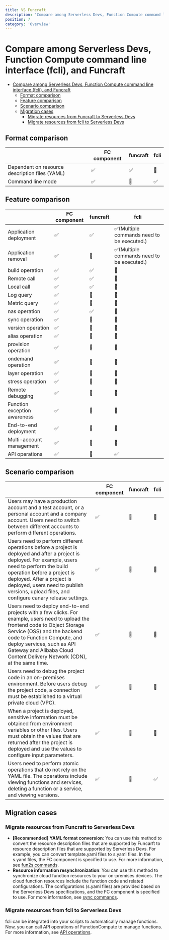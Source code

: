 ```yaml
---
title: VS Funcraft
description: 'Compare among Serverless Devs, Function Compute command line interface (fcli), and Funcraft'
position: 7
category: 'Overview'
---
```

# Compare among Serverless Devs, Function Compute command line interface (fcli), and Funcraft

- [Compare among Serverless Devs, Function Compute command line interface (fcli), and Funcraft](#compare-among-serverless-devs-function-compute-command-line-interface-fcli-and-funcraft)
  - [Format comparison](#format-comparison)
  - [Feature comparison](#feature-comparison)
  - [Scenario comparison](#scenario-comparison)
  - [Migration cases](#migration-cases)
    - [Migrate resources from Funcraft to Serverless Devs](#migrate-resources-from-funcraft-to-serverless-devs)
    - [Migrate resources from fcli to Serverless Devs](#migrate-resources-from-fcli-to-serverless-devs)
    

## Format comparison

|                                                 | FC component | funcraft | fcli |
| ----------------------------------------------- | ------------ | -------- | ---- |
| Dependent on resource description  files (YAML) | ✅            | ✅        | 🙅    |
| Command line mode                               | ✅            | 🙅        | ✅    |


## Feature comparison



|                              | FC component | funcraft | fcli                                       |
| ---------------------------- | ------------ | -------- | ------------------------------------------ |
| Application deployment       | ✅            | ✅        | ✅(Multiple commands need to be  executed.) |
| Application removal          | ✅            | 🙅️        | ✅(Multiple commands need to be  executed.) |
| build operation              | ✅            | ✅        | 🙅️                                          |
| Remote call                  | ✅            | ✅        | 🙅️                                          |
| Local call                   | ✅            | ✅        | 🙅️                                          |
| Log query                    | ✅            | 🙅        | 🙅️                                          |
| Metric query                 | ✅            | 🙅        | 🙅️                                          |
| nas operation                | ✅            | ✅        | 🙅️                                          |
| sync operation               | ✅            | 🙅        | 🙅️                                          |
| version operation            | ✅            | 🙅        | 🙅️                                          |
| alias operation              | ✅            | 🙅        | 🙅️                                          |
| provision operation          | ✅            | 🙅        | 🙅️                                          |
| ondemand operation           | ✅            | 🙅        | 🙅️                                          |
| layer operation              | ✅            | 🙅        | 🙅️                                          |
| stress operation             | ✅            | 🙅        | 🙅️                                          |
| Remote debugging             | ✅            | 🙅        | 🙅️                                          |
| Function exception awareness | ✅            | 🙅        | 🙅️                                          |
| End-to-end deployment        | ✅            | 🙅        | 🙅️                                          |
| Multi-account management     | ✅            | 🙅️        | 🙅️                                          |
| API operations               | ✅            | 🙅️        | ✅️                                          |

## Scenario comparison

|                                                              | FC component | funcraft | fcli |
| ------------------------------------------------------------ | ------------ | -------- | ---- |
| Users may have a production  account and a test account, or a personal account and a company account.  Users need to switch between different accounts to perform different  operations. | ✅            | 🙅        | 🙅️    |
| Users need to perform different  operations before a project is deployed and after a project is deployed. For  example, users need to perform the build operation before a project is  deployed. After a project is deployed, users need to publish versions, upload  files, and configure canary release settings. | ✅            | 🙅        | 🙅️    |
| Users need to deploy end-to-end  projects with a few clicks. For example, users need to upload the frontend  code to Object Storage Service (OSS) and the backend code to Function  Compute, and deploy services, such as API Gateway and Alibaba Cloud Content Delivery  Network (CDN), at the same time. | ✅            | 🙅        | 🙅️    |
| Users need to debug the project  code in an on-premises environment. Before users debug the project code, a  connection must be established to a virtual private cloud (VPC). | ✅            | 🙅        | 🙅️    |
| When a project is deployed,  sensitive information must be obtained from environment variables or other  files. Users must obtain the values that are returned after the project is  deployed and use the values to configure input parameters. | ✅            | 🙅        | 🙅️    |
| Users need to perform atomic operations  that do not rely on the YAML file. The operations include viewing functions  and services, deleting a function or a service, and viewing versions. | ✅            | 🙅        | ✅    |

## Migration cases

### Migrate resources from Funcraft to Serverless Devs

- **[Recommended] YAML format conversion**: You can use this method to convert the resource description files that are supported by Funcarft to resource description files that are supported by Serverless Devs. For example, you can convert template.yaml files to s.yaml files. In the s.yaml files, the FC component is specified to use. For more information, see [fun2s commands](command/fun2s.md).
- **Resource information resynchronization**: You can use this method to synchronize cloud function resources to your on-premises devices. The cloud function resources include the function code and related configurations. The configurations (s.yaml files) are provided based on the Serverless Devs specifications, and the FC component is specified to use. For more information, see [sync commands](command/sync.md).

### Migrate resources from fcli to Serverless Devs

fcli can be integrated into your scripts to automatically manage functions. Now, you can call API operations of FunctionCompute to manage functions. For more information, see [API operations](command/api.md).
